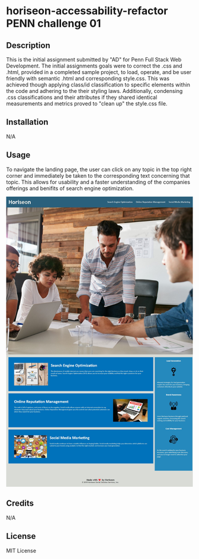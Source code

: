 # horiseon-accessability-refactor PENN challenge 01

## Description

This is the initial assignment submitted by "AD" for Penn Full Stack Web Development. The initial assignments goals were to correct the .css and .html, provided in a completed sample project, to load, operate, and be user friendly with semantic .html and corresponding style.css. This was achieved though applying class/id classification to specific elements within the code and adhering to the their styling laws. Additionally, condensing .css classifications and their attributes if they shared identical measurements and metrics proved to "clean up" the style.css file.

## Installation

N/A

## Usage

To navigate the landing page, the user can click on any topic in the top right corner and immediately be taken to the corresponding text concerning that topic. This allows for usability and a faster understanding of the companies offerings and benifits of search engine optimization.

 ![screenshot of finished webpage](./assets/images/Final%20first%20assignment%2001.jpg)

## Credits

N/A

## License

MIT License

